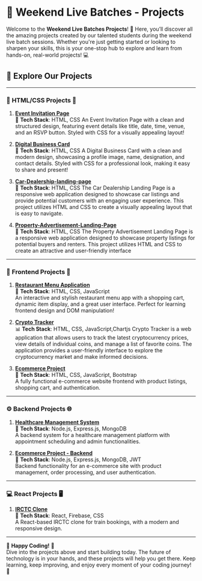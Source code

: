 # 🎉 Weekend Live Batches - Projects 

Welcome to the **Weekend Live Batches Projects**! 🚀 Here, you’ll discover all the amazing projects created by our talented students during the weekend live batch sessions. Whether you're just getting started or looking to sharpen your skills, this is your one-stop hub to explore and learn from hands-on, real-world projects! 💻

## 🌟 Explore Our Projects

---

### 🚀 **HTML/CSS Projects** 🌟

1. **[Event Invitation Page](https://github.com/content-cn/Event-Invitation-Page)**  
   📅 **Tech Stack**: HTML, CSS 
   An Event Invitation Page with a clean and structured design, featuring event details like title, date, time, venue, and an RSVP button. Styled with CSS for a visually appealing layout!
   
2. **[Digital Business Card](https://github.com/content-cn/Digital-Business-Card)**  
   💼 **Tech Stack**: HTML, CSS 
   A Digital Business Card with a clean and modern design, showcasing a profile image, name, designation, and contact details. Styled with CSS for a professional look, making it easy to share and present!
3. **[Car-Dealership-landing-page](https://github.com/content-cn/Car-Dealership-landing-page)**  
   💼 **Tech Stack**: HTML, CSS 
  The Car Dealership Landing Page is a responsive web application designed to showcase car listings and provide potential customers with an engaging user experience. This project utilizes HTML and CSS to create a visually appealing layout that is easy to navigate.
4. **[Property-Advertisement-Landing-Page](https://github.com/content-cn/Property-Advertisement-Landing-Page)**  
   💼 **Tech Stack**: HTML, CSS 
 The Property Advertisement Landing Page is a responsive web application designed to showcase property listings for potential buyers and renters. This project utilizes HTML and CSS to create an attractive and user-friendly interface

---

### 🚀 **Frontend Projects** 🌟

1. **[Restaurant Menu Application](https://github.com/content-cn/Restaurant-menu-app)**  
   💼 **Tech Stack**: HTML, CSS, JavaScript  
   An interactive and stylish restaurant menu app with a shopping cart, dynamic item display, and a great user interface. Perfect for learning frontend design and DOM manipulation!


2. **[Crypto Tracker](https://github.com/content-cn/Crypto-Tracker)**  
   📊 **Tech Stack**: HTML, CSS, JavaScript,Chartjs
Crypto Tracker is a web application that allows users to track the latest cryptocurrency prices, view details of individual coins, and manage a list of favorite coins. The application provides a user-friendly interface to explore the cryptocurrency market and make informed decisions.


4. **[Ecommerce Project](https://github.com/content-cn/WLC_Frontend_Ecomm)**  
   🛒 **Tech Stack**: HTML, CSS, JavaScript, Bootstrap  
   A fully functional e-commerce website frontend with product listings, shopping cart, and authentication.

 

---

### ⚙️ **Backend Projects** 🌐

1. **[Healthcare Management System](https://github.com/content-cn/Backend-HMS)**  
   🏥 **Tech Stack**: Node.js, Express.js, MongoDB  
   A backend system for a healthcare management platform with appointment scheduling and admin functionalities.



2. **[Ecommerce Project - Backend](https://github.com/content-cn/WLC-Backend-E-comm)**  
   🔧 **Tech Stack**: Node.js, Express.js, MongoDB, JWT  
   Backend functionality for an e-commerce site with product management, order processing, and user authentication.

 
---

### 💻 **React Projects** 🖥️

1. **[IRCTC Clone](https://github.com/content-cn/IRCTC-Clone-REACT)**  
   🚆 **Tech Stack**: React, Firebase, CSS  
   A React-based IRCTC clone for train bookings, with a modern and responsive design.

 
---


🎉 **Happy Coding!** 🚀  
Dive into the projects above and start building today. The future of technology is in your hands, and these projects will help you get there. Keep learning, keep improving, and enjoy every moment of your coding journey! 🌱

